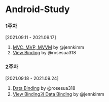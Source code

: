 # Android-Study

### 1주차
[2021.09.11 - 2021.09.17] </br>
01. [MVC, MVP, MVVM](https://github.com/jennkimm/Android-Study/blob/main/contents/MVC%2C%20MVP%2C%20MVVM.md) by @jennkimm </br>
02. [View Binding](https://github.com/jennkimm/Android-Study/blob/main/contents/View%20Binding.md) by @rosesua318


### 2주차
[2021.09.18 - 2021.09.24] </br>
01. [Data Binding](https://github.com/jennkimm/Android-Study/blob/main/contents/DataBinding.md) by @rosesua318 </br>
02. [View Binding과 Data Binding](https://github.com/jennkimm/Android-Study/blob/main/contents/ViewBinding-DataBinding.md) by @jennkimm
